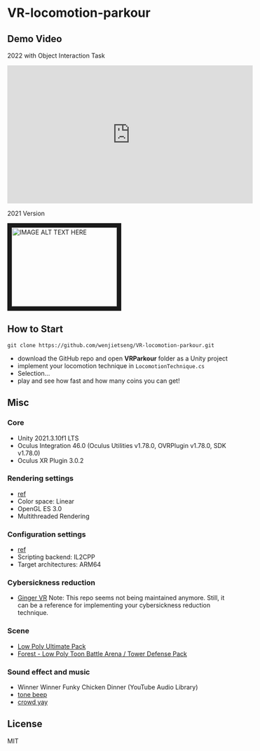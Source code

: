 # VR-locomotion-parkour

## Demo Video

2022 with Object Interaction Task

<iframe width="560" height="315" src="https://www.youtube.com/embed/ZVDoHTefdR0" title="YouTube video player" frameborder="0" allow="accelerometer; autoplay; clipboard-write; encrypted-media; gyroscope; picture-in-picture" allowfullscreen></iframe>

2021 Version

<a href="http://www.youtube.com/watch?feature=player_embedded&v=5s-vTwTFc7U
" target="_blank"><img src="http://img.youtube.com/vi/5s-vTwTFc7U/0.jpg" 
alt="IMAGE ALT TEXT HERE" width="240" height="180" border="10" /></a>

## How to Start

```{bash}
git clone https://github.com/wenjietseng/VR-locomotion-parkour.git
```

- download the GitHub repo and open __VRParkour__ folder as a Unity project
- implement your locomotion technique in `LocomotionTechnique.cs`
- Selection...
- play and see how fast and how many coins you can get!

## Misc

### Core

- Unity 2021.3.10f1 LTS
- Oculus Integration 46.0 (Oculus Utilities v1.78.0, OVRPlugin v1.78.0, SDK v1.78.0)
- Oculus XR Plugin 3.0.2

### Rendering settings

- [ref](https://developer.oculus.com/documentation/unity/unity-conf-settings/#rendering-settings)
- Color space: Linear
- OpenGL ES 3.0
- Multithreaded Rendering

### Configuration settings

- [ref](https://developer.oculus.com/documentation/unity/unity-conf-settings/#configuration-settings)
- Scripting backend: IL2CPP
- Target architectures: ARM64

### Cybersickness reduction

- [Ginger VR](https://github.com/angsamuel/GingerVR) Note: This repo seems not being maintained anymore. Still, it can be a reference for implementing your cybersickness reduction technique.

### Scene

- [Low Poly Ultimate Pack](https://assetstore.unity.com/packages/3d/props/low-poly-ultimate-pack-54733)
- [Forest - Low Poly Toon Battle Arena / Tower Defense Pack](https://assetstore.unity.com/packages/3d/environments/forest-low-poly-toon-battle-arena-tower-defense-pack-100080)

### Sound effect and music

- Winner Winner Funky Chicken Dinner (YouTube Audio Library)
- [tone beep](https://freesound.org/people/pan14/sounds/263133/)
- [crowd yay](https://freesound.org/people/mlteenie/sounds/169233/)

## License

MIT

